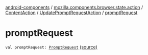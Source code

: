 [android-components](../../../index.md) / [mozilla.components.browser.state.action](../../index.md) / [ContentAction](../index.md) / [UpdatePromptRequestAction](index.md) / [promptRequest](./prompt-request.md)

# promptRequest

`val promptRequest: `[`PromptRequest`](../../../mozilla.components.concept.engine.prompt/-prompt-request/index.md) [(source)](https://github.com/mozilla-mobile/android-components/blob/master/components/browser/state/src/main/java/mozilla/components/browser/state/action/BrowserAction.kt#L202)